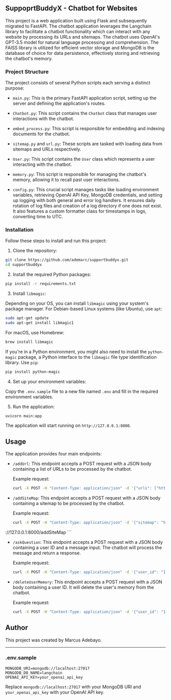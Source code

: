 ## SuppoprtBuddyX - Chatbot for Websites

This project is a web application built using Flask and subsequently migrated to FastAPI. The chatbot application leverages the Langchain library to facilitate a chatbot functionality which can interact with any website by processing its URLs and sitemaps. The chatbot uses OpenAI's GPT-3.5 model for natural language processing and comprehension. The FAISS library is utilized for efficient vector storage and MongoDB is the database of choice for data persistence, effectively storing and retrieving the chatbot's memory.

### Project Structure

The project consists of several Python scripts each serving a distinct purpose:

- `main.py`: This is the primary FastAPI application script, setting up the server and defining the application's routes.

- `Chatbot.py`: This script contains the `Chatbot` class that manages user interactions with the chatbot.

- `embed_process.py`: This script is responsible for embedding and indexing documents for the chatbot.

- `sitemap.py` and `url.py`: These scripts are tasked with loading data from sitemaps and URLs respectively.

- `User.py`: This script contains the `User` class which represents a user interacting with the chatbot.

- `memory.py`: This script is responsible for managing the chatbot's memory, allowing it to recall past user interactions.

- `config.py`: This crucial script manages tasks like loading environment variables, retrieving OpenAI API Key, MongoDB credentials, and setting up logging with both general and error log handlers. It ensures daily rotation of log files and creation of a log directory if one does not exist. It also features a custom formatter class for timestamps in logs, converting time to UTC.

### Installation

Follow these steps to install and run this project:

1. Clone the repository:

```bash
git clone https://github.com/ademarc/supportbuddyx.git
cd supportbuddyx
```

2. Install the required Python packages:

```bash
pip install -r requirements.txt
```

3. Install `libmagic`:

Depending on your OS, you can install `libmagic` using your system's package manager. For Debian-based Linux systems (like Ubuntu), use `apt`:

```bash
sudo apt-get update
sudo apt-get install libmagic1
```

For macOS, use Homebrew:

```bash
brew install libmagic
```

If you're in a Python environment, you might also need to install the `python-magic` package, a Python interface to the `libmagic` file type identification library. Use `pip`:

```bash
pip install python-magic
```

4. Set up your environment variables:

Copy the `.env.sample` file to a new file named `.env` and fill in the required environment variables.

5. Run the application:

```bash
uvicorn main:app
```

The application will start running on `http://127.0.0.1:8000`.

## Usage

The application provides four main endpoints:

- `/addUrl`: This endpoint accepts a POST request with a JSON body containing a list of URLs to be processed by the chatbot.

    Example request:
    ```bash
    curl -X POST -H "Content-Type: application/json" -d '{"urls": ["https://example.com", "https://anotherexample.com"]}' http://127.0.0.1:8000/addUrl
    ```

- `/addSiteMap`: This endpoint accepts a POST request with a JSON body containing a sitemap to be processed by the chatbot.

    Example request:
    ```bash
    curl -X POST -H "Content-Type: application/json" -d '{"sitemap": "https://example.com/sitemap.xml"}' http

://127.0.0.1:8000/addSiteMap
    ```

- `/askQuestion`: This endpoint accepts a POST request with a JSON body containing a user ID and a message input. The chatbot will process the message and return a response.

    Example request:
    ```bash
    curl -X POST -H "Content-Type: application/json" -d '{"user_id": "12345", "message_input": "Hello, chatbot!"}' http://127.0.0.1:8000/askQuestion
    ```

- `/deleteUserMemory`: This endpoint accepts a POST request with a JSON body containing a user ID. It will delete the user's memory from the chatbot.

    Example request:
    ```bash
    curl -X POST -H "Content-Type: application/json" -d '{"user_id": "12345"}' http://127.0.0.1:8000/deleteUserMemory
    ```

## Author

This project was created by Marcus Adebayo.

---

### .env.sample

```
MONGODB_URI=mongodb://localhost:27017
MONGODB_DB_NAME=langchain
OPENAI_API_KEY=your_openai_api_key
```

Replace `mongodb://localhost:27017` with your MongoDB URI and `your_openai_api_key` with your OpenAI API key.
